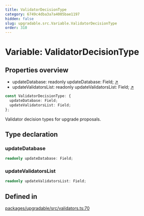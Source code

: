 ```yaml
---
title: ValidatorDecisionType
category: 6749c4dba3a7a4005bae1197
hidden: false
slug: upgradable.src.Variable.ValidatorDecisionType
order: 310
---
```


# Variable: ValidatorDecisionType

## Properties overview

- updateDatabase: readonly updateDatabase: Field; [↗](#updatedatabase)
- updateValidatorsList: readonly updateValidatorsList: Field; [↗](#updatevalidatorslist)

```ts
const ValidatorDecisionType: {
  updateDatabase: Field;
  updateValidatorsList: Field;
};
```

Validator decision types for upgrade proposals.

## Type declaration

### updateDatabase

```ts
readonly updateDatabase: Field;
```

### updateValidatorsList

```ts
readonly updateValidatorsList: Field;
```

## Defined in

[packages/upgradable/src/validators.ts:70](https://github.com/zkcloudworker/minatokens-lib/blob/main/packages/upgradable/src/validators.ts#L70)

